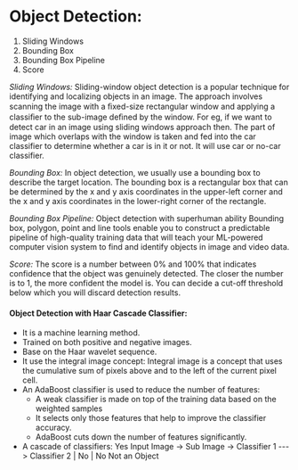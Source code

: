 # Object Detection:
1. Sliding Windows
2. Bounding Box
3. Bounding Box Pipeline
4. Score

*Sliding Windows:*
Sliding-window object detection is a popular technique for identifying and localizing objects in an image. The approach involves scanning the image with a ﬁxed-size rectangular window and applying a classiﬁer to the sub-image deﬁned by the window. For eg, if we want to detect car in an image using sliding windows approach then. The part of image which overlaps with the window is taken and fed into the car classifier to determine whether a car is in it or not. It will use car or no-car classifier.

*Bounding Box:*
In object detection, we usually use a bounding box to describe the target location. The bounding box is a rectangular box that can be determined by the x and y axis coordinates in the upper-left corner and the x and y axis coordinates in the lower-right corner of the rectangle.

*Bounding Box Pipeline:*
Object detection with superhuman ability Bounding box, polygon, point and line tools enable you to construct a predictable pipeline of high-quality training data that will teach your ML-powered computer vision system to find and identify objects in image and video data.

*Score:*
The score is a number between 0% and 100% that indicates confidence that the object was genuinely detected. The closer the number is to 1, the more confident the model is. You can decide a cut-off threshold below which you will discard detection results.

#### Object Detection with Haar Cascade Classifier:
- It is a machine learning method.
- Trained on both positive and negative images.
- Base on the Haar wavelet sequence.
- It use the integral image concept: Integral image is a concept that uses the cumulative sum of pixels above and to the left of the current pixel cell.
- An AdaBoost classifier is used to reduce the number of features:
    * A weak classifier is made on top of the training data based on the weighted samples
    * It selects only those features that help to  improve the classifier accuracy.
    * AdaBoost cuts down the number of features significantly.
- A cascade of classifiers:
                                         Yes
Input Image -> Sub Image -> Classifier 1 ---> Classifier 2
                                | No             | No
                                    Not an Object
